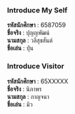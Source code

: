 ### Introduce My Self
**รหัสนักศึกษา**  : 6587059<br>
**ชื่อจริง** : ปุญญพัฒน์<br>
**นามสกุล** : วลีสุขสันต์<br>
**ชื่อเล่น** : ปุ่น<br>

### Introduce Visitor
**รหัสนักศึกษา**  : 65XXXXX<br>
**ชื่อจริง** : นิภาพร<br>
**นามสกุล** : กาญจนา<br>
**ชื่อเล่น** : มิว<br>